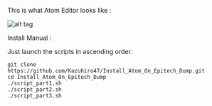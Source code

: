 <!--
README.md for Atom in /home/Kazuhiro/Install_Atom_On_Epitech_Dump/

Made by Samuel Radat
Login   <samuel.radat@epitech.eu>

Started on  Wed Oct 19 20:31:17 2016 Samuel Radat
Last update Wed Oct 19 23:42:41 2016 Samuel Radat
 -->

This is what Atom Editor looks like :

![alt tag](http://img15.hostingpics.net/pics/621975Atom.png)

Install Manual :

Just launch the scripts in ascending order.

	git clone https://github.com/Kazuhiro47/Install_Atom_On_Epitech_Dump.git
	cd Install_Atom_On_Epitech_Dump
	./script_part1.sh
	./script_part2.sh
	./script_part3.sh
